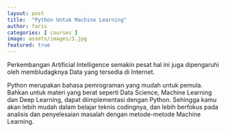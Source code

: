 ```yaml
---
layout: post
title:  "Python Untuk Machine Learning"
author: faris
categories: [ courses ]
image: assets/images/3.jpg
featured: true
---
```


Perkembangan Artificial Intelligence semakin pesat hal ini juga dipengaruhi oleh membludagknya Data yang tersedia di Internet. 

Python merupakan bahasa pemrograman yang mudah untuk pemula. Bahkan untuk materi yang berat seperti Data Science, Machine Learning dan Deep Learning, dapat diimplementasi dengan Python. Sehingga kamu akan lebih mudah dalam belajar teknis codingnya, dan lebih berfokus pada analisis dan penyelesaian  masalah dengan metode-metode Machine Learning. 

